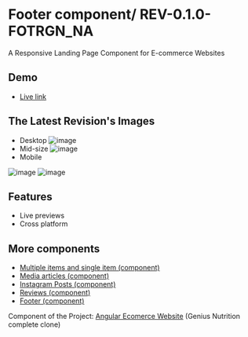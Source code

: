 
# Footer component/ REV-0.1.0-FOTRGN_NA

A Responsive Landing Page Component for E-commerce Websites


## Demo
 - [Live link](https://diuand.github.io/Footer-Component/)


## The Latest Revision's Images

- Desktop
![image](https://user-images.githubusercontent.com/64546774/228166215-8414fa6b-be5c-4464-a987-f36fad296fa3.png)
- Mid-size
![image](https://user-images.githubusercontent.com/64546774/228167804-aab9658d-0573-4078-ae2a-82b1e8e7dea0.png)
- Mobile 

![image](https://user-images.githubusercontent.com/64546774/228166690-58c21c3e-91b0-4bf9-b31c-73b9e35d5cfb.png)
![image](https://user-images.githubusercontent.com/64546774/228167058-26f7b360-a0d9-4990-a528-dc09bd8d9157.png)
## Features

- Live previews
- Cross platform


## More components

 - [Multiple items and single item (component)](https://github.com/diuand/Multiple-items-and-single-item-Component)
  - [Media articles (component)](https://github.com/diuand/Media-component)
 - [Instagram Posts (component)](https://github.com/diuand/Instagram-Advertisement-Component)
 - [Reviews (component)](https://github.com/diuand/Reviews-Component)
 - [Footer (component)](https://github.com/diuand/Footer-Component)

Component of the Project: [Angular Ecomerce Website](https://github.com/diuand/Angular-Ecomerce-Website) (Genius Nutrition complete clone)
